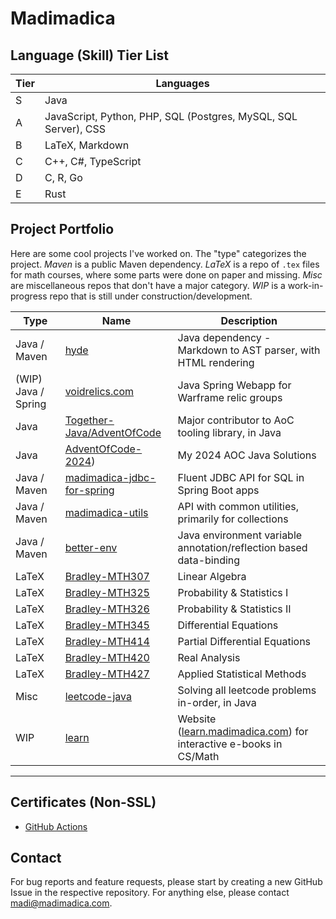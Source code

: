 # Madimadica

## Language (Skill) Tier List

| Tier  | Languages |
|-------|----------|
| S     | Java |
| A     | JavaScript, Python, PHP, SQL (Postgres, MySQL, SQL Server), CSS |
| B     | LaTeX, Markdown |
| C     | C++, C#, TypeScript |
| D     | C, R, Go |
| E | Rust |

<!-- **S-Tier** languages are those that I understand insanely well, from syntax to the standard APIs. *Java* is my only S-tier, as no other language I know comes close to the 10k+ hours I've spent learning and using Java.  
**A-tier** languages are those that I know very well, and have used for thousands of hours each, just not to the extreme depth that I understand Java. Everything else I've dabbled in for a few dozen or few hundred hours, but am either so out of practice (C-tier), or only learned the basics (D and E-tier). -->


## Project Portfolio
Here are some cool projects I've worked on. The "type" categorizes the project. *Maven* is a public Maven dependency. *LaTeX* is a repo of `.tex` files for math courses, where some parts were done on paper and missing. *Misc* are miscellaneous repos that don't have a major category. *WIP* is a work-in-progress repo that is still under construction/development.

| Type | Name  | Description |
|-------|----------|----------|
| Java / Maven | [hyde](https://github.com/madimadica/hyde) | Java dependency - Markdown to AST parser, with HTML rendering |
| (WIP) Java / Spring | [voidrelics.com](https://github.com/madimadica/voidrelics.com) | Java Spring Webapp for Warframe relic groups |
| Java | [Together-Java/AdventOfCode](https://github.com/Together-Java/AdventOfCode) | Major contributor to AoC tooling library, in Java |
| Java | [AdventOfCode-2024](https://github.com/madimadica/AdventOfCode-Java)) | My 2024 AOC Java Solutions |
| Java / Maven | [madimadica-jdbc-for-spring](https://github.com/madimadica/madimadica-jdbc-for-spring) |  Fluent JDBC API for SQL in Spring Boot apps |
| Java / Maven | [madimadica-utils](https://github.com/madimadica/madimadica-utils) | API with common utilities, primarily for collections |
| Java / Maven | [better-env](https://github.com/madimadica/better-env) | Java environment variable annotation/reflection based data-binding |
| LaTeX | [Bradley-MTH307](https://github.com/madimadica/Bradley-MTH307) | Linear Algebra |
| LaTeX | [Bradley-MTH325](https://github.com/madimadica/Bradley-MTH325) | Probability & Statistics I |
| LaTeX | [Bradley-MTH326](https://github.com/madimadica/Bradley-MTH326) | Probability & Statistics II |
| LaTeX | [Bradley-MTH345](https://github.com/madimadica/Bradley-MTH345) | Differential Equations |
| LaTeX | [Bradley-MTH414](https://github.com/madimadica/Bradley-MTH414) | Partial Differential Equations |
| LaTeX | [Bradley-MTH420](https://github.com/madimadica/Bradley-MTH420) | Real Analysis |
| LaTeX | [Bradley-MTH427](https://github.com/madimadica/Bradley-MTH427) | Applied Statistical Methods |
| Misc | [leetcode-java](https://github.com/madimadica/leetcode-java) | Solving all leetcode problems in-order, in Java |
| WIP | [learn](https://github.com/madimadica/learn) | Website ([learn.madimadica.com](https://learn.madimadica.com)) for interactive e-books in CS/Math |



<!-- TODO AoC solutions repo -->

---

## Certificates (Non-SSL)
* [GitHub Actions](https://www.credly.com/users/madimadica)


## Contact
For bug reports and feature requests, please start by creating a new GitHub Issue in the respective repository. For anything else, please contact madi@madimadica.com.

